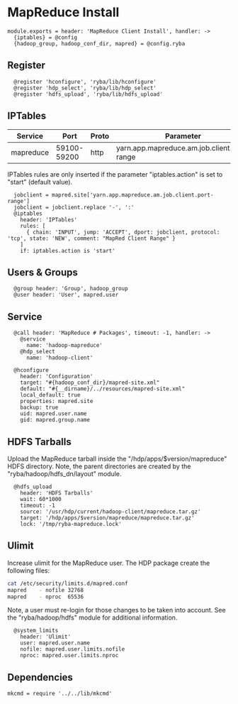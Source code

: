 
# MapReduce Install

    module.exports = header: 'MapReduce Client Install', handler: ->
      {iptables} = @config
      {hadoop_group, hadoop_conf_dir, mapred} = @config.ryba

## Register

      @register 'hconfigure', 'ryba/lib/hconfigure'
      @register 'hdp_select', 'ryba/lib/hdp_select'
      @register 'hdfs_upload', 'ryba/lib/hdfs_upload'

## IPTables

| Service    | Port        | Proto | Parameter                                   |
|------------|-------------|-------|---------------------------------------------|
| mapreduce  | 59100-59200 | http  | yarn.app.mapreduce.am.job.client.port-range |


IPTables rules are only inserted if the parameter "iptables.action" is set to
"start" (default value).

      jobclient = mapred.site['yarn.app.mapreduce.am.job.client.port-range']
      jobclient = jobclient.replace '-', ':'
      @iptables
        header: 'IPTables'
        rules: [
          { chain: 'INPUT', jump: 'ACCEPT', dport: jobclient, protocol: 'tcp', state: 'NEW', comment: "MapRed Client Range" }
        ]
        if: iptables.action is 'start'

## Users & Groups

      @group header: 'Group', hadoop_group
      @user header: 'User', mapred.user

## Service

      @call header: 'MapReduce # Packages', timeout: -1, handler: ->
        @service
          name: 'hadoop-mapreduce'
        @hdp_select
          name: 'hadoop-client'

      @hconfigure
        header: 'Configuration'
        target: "#{hadoop_conf_dir}/mapred-site.xml"
        default: "#{__dirname}/../resources/mapred-site.xml"
        local_default: true
        properties: mapred.site
        backup: true
        uid: mapred.user.name
        gid: mapred.group.name

## HDFS Tarballs

Upload the MapReduce tarball inside the "/hdp/apps/$version/mapreduce"
HDFS directory. Note, the parent directories are created by the
"ryba/hadoop/hdfs_dn/layout" module.

      @hdfs_upload
        header: 'HDFS Tarballs'
        wait: 60*1000
        timeout: -1
        source: '/usr/hdp/current/hadoop-client/mapreduce.tar.gz'
        target: '/hdp/apps/$version/mapreduce/mapreduce.tar.gz'
        lock: '/tmp/ryba-mapreduce.lock'

## Ulimit

Increase ulimit for the MapReduce user. The HDP package create the following
files:

```bash
cat /etc/security/limits.d/mapred.conf
mapred    - nofile 32768
mapred    - nproc  65536
```

Note, a user must re-login for those changes to be taken into account. See
the "ryba/hadoop/hdfs" module for additional information.

      @system_limits
        header: 'Ulimit'
        user: mapred.user.name
        nofile: mapred.user.limits.nofile
        nproc: mapred.user.limits.nproc

## Dependencies

    mkcmd = require '../../lib/mkcmd'
